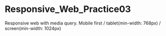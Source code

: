 # Responsive_Web_Practice03

Responsive web with media query. 
Mobile first / tablet(min-width: 768px) / screen(min-width: 1024px)
